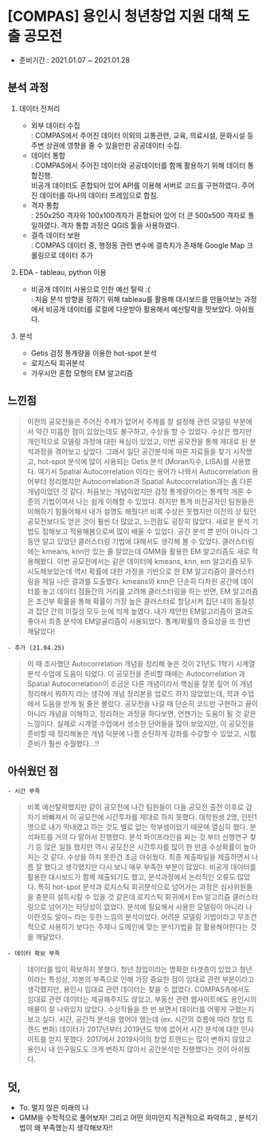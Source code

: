 # [COMPAS] 용인시 청년창업 지원 대책 도출 공모전

- 준비기간 : 2021.01.07 ~ 2021.01.28

## 분석 과정 

1. 데이터 전처리
    - 외부 데이터 수집<br>
      : COMPAS에서 주어진 데이터 이외의 교통관련, 교육, 의료시설, 문화시설 등 주변 상권에 영향을 줄 수 있을만한 공공데이터 수집.
    - 데이터 통합 <br>
      : COMPAS에서 주어진 데이터와 공공데이터를 함께 활용하기 위해 데이터 통합진행. <br>
        비공개 데이터도 혼합되어 있어 API를 이용해 서버로 코드를 구현하였다. 주어진 데이터를 하나의 데이터 프레임으로 합침.
    - 격자 통합 <br>
      : 250x250 격자와 100x100격자가 혼합되어 있어 더 큰 500x500 격자로 통일하였다. 격자 통합 과정은 QGIS 툴을 사용하였다.
    - 결측 데이터 보완 <br>
      : COMPAS 데이터 중, 행정동 관련 변수에 결측치가 존재해 Google Map 크롤링으로 데이터 추가
    
3. EDA - tableau, python 이용
    - 비공개 데이터 사용으로 인한 예선 탈락 :( <br>
      : 처음 분석 방향을 정하기 위해 tableau를 활용해 대시보드를 만들어보는 과정에서 비공개 데이터를 로컬에 다운받아 활용해서 예선탈락을 맛보았다. 아쉬웠다.
      
4. 분석
    - Getis 검정 통계량을 이용한 hot-spot 분석
    - 로지스틱 회귀분석
    - 가우시안 혼합 모형의 EM 알고리즘


## 느낀점
> 이전의 공모전들은 주어진 주제가 없어서 주제를 잘 설정해 관련 모델링 부분에서 약간 미흡한 점이 있었는데도 불구하고, 수상을 할 수 있었다. 수상은 했지만 개인적으로 모델링 과정에 대한 욕심이 있었고, 이번 공모전을 통해 제대로 된 분석과정을 겪어보고 싶었다. 그래서 일단 공간분석에 따른 자료들을 찾기 시작했고, hot-spot 분석에 많이 사용되는 Getis 분석 (Moran지수, LISA)를 사용했다. 여기서 Spatial Autocorrelation 이라는 용어가 나와서 Autocorrelation 용어부터 정리했지만 Autocorrelation과 Spatial Autocorrelation과는 좀 다른 개념이었던 것 같다. 처음보는 개념이었지만 검정 통계량이라는 통계학 개론 수준의 기법이여서 나는 쉽게 이해할 수 있었다. 하지만 통계 비전공자인 팀원들은 이해하기 힘들어해서 내가 설명도 해줬다!! 비록 수상은 못했지만 이전의 상 탔던 공모전보다도 얻은 것이 훨씬 더 많았고, 느낀점도 굉장히 많았다. 새로운 분석 기법도 접해보고 적용해봄으로써 많이 배울 수 있었다. 공간 분석 뿐 만이 아니라 그동안 알고 있었던 클러스터링 기법에 대해서도 생각해 볼 수 있었다. 클러스터링에는 kmeans, knn만 있는 줄 알았는데 GMM을 활용한 EM 알고리즘도 새로 적용해봤다. 이번 공모전에서는 같은 데이터에 kmeans, knn, em 알고리즘 모두 시도해보았는데 역시 확률에 대한 가정을 기반으로 한 EM 알고리즘이 클러스터링을 제일 나은 결과를 도출했다. kmeans와 knn은 단순히 다차원 공간에 데이터를 놓고 데이터 점들간의 거리를 고려해 클러스터링을 하는 반면, EM 알고리즘은 조건부 확률을 통해 확률이 가장 높은 클러스터로 할당시켜 집단 내의 동질성과 집단 간의 이질성 모두 눈에 띄게 높였다. 내가 제안한 EM알고리즘이 결과도 좋아서 최종 분석에 EM알골리즘이 사용되었다. 통계/확률의 중요성을 또 한번 깨달았다!

    - 추가 (21.04.25) 
> 이 때 조사했던 Autocorrelation 개념을 정리해 놓은 것이 21년도 1학기 시계열 분석 수업에 도움이 되었다. 이 공모전을 준비할 때에는 Autocorrelation 과 Spatial Autocorrelation이 조금은 다른 개념이라서 핵심을 잘못 짚어 이 개념 정리해서 뭐하지 라는 생각에 개념 정리본을 업로드 하지 않았었는데, 학과 수업에서 도움을 받게 될 줄은 몰랐다. 공모전을 나갈 때 단순히 코드만 구현하고 끝이 아니라 개념을 이해하고, 정리하는 과정을 하다보면, 언젠가는 도움이 될 것 같은 느낌이다. 실제로 시계열 수업에서 생소한 단어들을 많이 보았지만, 이 공모전을 준비할 때 정리해놓은 개념 덕분에 나름 순탄하게 강좌를 수강할 수 있었고, 시험준비가 훨씬 수월했다...!!


## 아쉬웠던 점
    - 시간 부족
> 비록 예선탈락했지만 같이 공모전에 나간 팀원들이 다들 공모전 출전 이후로 갑자기 바빠져서 이 공모전에 시간투자를 제대로 하지 못했다. 대학원생 2명, 인턴1명으로 내가 막내였고 하는 것도 별로 없는 학부생이었기 때문에 열심히 했다. 분석파트를 거의 다 맡아서 진행했다. 분석 파이프라인을 짜는 것 부터 선행연구 찾기 등 많은 일을 했지만 역시 공모전은 시간투자를 많이 한 만큼 수상확률이 높아지는 것 같다. 수상을 하지 못한건 조금 아쉬웠다. 최종 제출파일을 제출하면서 나름 잘 했다고 생각했지만 다시 보니 매우 부족한 부분이 많았다. 비공개 데이터를 활용한 대시보드가 함께 제출되기도 했고, 분석과정에서 논리적인 오류도 많았다. 특히 hot-spot 분석과 로지스틱 회귀분석으로 넘어가는 과정은 심사위원들을 충분히 설득시킬 수 있을 것 같은데 로지스틱 회귀에서 Em 알고리즘 클러스터링으로 넘어가는 타당성이 없었다. 분석에 필요해서 사용한 모델링이 아니라 나 이런것도 알아~ 라는 듯한 느낌의 분석이었다. 어려운 모델링 기법이라고 무조건적으로 사용하기 보다는 주제나 도메인에 맞는 분석기법을 잘 활용해야한다는 것을 깨달았다. 

    - 데이터 확보 부족
> 데이터를 많이 확보하지 못했다. 청년 창업이라는 명확한 타겟층이 있었고 청년이라는 특성상, 자본의 부족으로 인해 가장 중요한 점이 임대료 관련 부분이라고 생각했지만, 용인시 임대료 관련 데이터는 찾을 수 없었다. COMPAS측에서도 임대료 관련 데이터는 제공해주지도 않았고, 부동산 관련 웹사이트에도 용인시의 매물이 잘 나와있지 않았다. 수상작들을 한 번 보면서 데이터를 어떻게 구했는지 보고 싶다. 시간, 공간적 분석을 했어야 했는데 (ex. 시간의 흐름에 따라 창업 트렌드 변화) 데이터가 2017년부터 2019년도 밖에 없어서 시간 분석에 대한 인사이트를 얻지 못했다. 2017에서 2019사이의 창업 트렌드는 많이 변하지 않았고 용인시 내 인구밀도도 크게 변하지 않아서 공간분석만 진행했다는 것이 아쉬웠다.


## 덧,
- To. 멀지 않은 미래의 나
- GMM을 수학적으로 풀어보자! 그리고 어떤 의미인지 직관적으로 파악하고 , 분석기법이 왜 부족했는지 생각해보자!!




